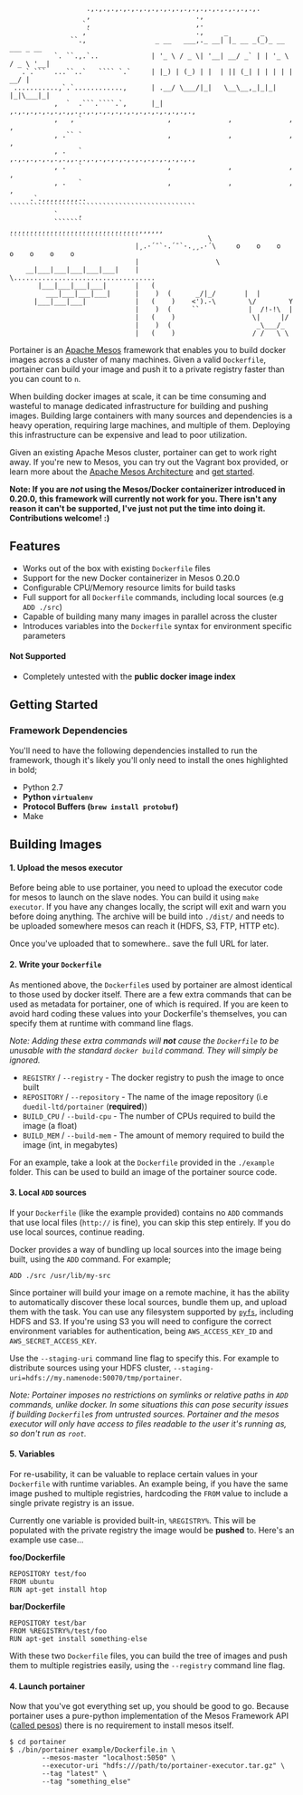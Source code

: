 
```
                   .,.,.,.,.,.,.,.,.,.,.,.,.,.,.,.,.,.,.,.,.,.
                   ,                          .,
                  `,                          ,.
                  ,`                          .,     _        _
               ``.,                 _ __   ___,._ __| |_ __ _(_)_ __   ___ _ __
           `. ``.,.`..             | '_ \ / _ \| '__| __/ _` | | '_ \ / _ \ '__|
   .`.```  ...``..`   ```` `.`     | |_) | (_) | |  | || (_| | | | | |  __/ |
 ...........,`.`............,      | .__/ \___/|_|   \__\__,_|_|_| |_|\___|_|
           ,  `  .```.````.`,      |_| ,.,.,.,.,.,.,.,,.,.,.,.,.,.,.,.,.,.,.,.,.,.,.,
           ,   , `                     ,              ,              ,              ,
           , .`` `                     ,              ,              ,              ,
           , .   `                     ,.,.,.,.,.,.,.,,.,.,.,.,.,.,.,.,.,.,.,.,.,.,.,
           , .   `                     ,              ,              ,              ,
           , .   `                     ,              ,              ,              ,
     .`.,,,,,,,,,..                    ``````````````````````````````````````````````
           `     ,
           ```````                               ,,,,,,,,,,,,,,,,,,,,,,,,,,,,,,,,,,,,,,
````````````````````````````````                 \
                               |¸.·´¯`·.´¯`·.¸¸.·´\     o    o    o    o    o    o    o
                               |                   \
    __|___|___|___|___|___|    |                    \...................................
       |___|___|___|___|       |   (
         ___|___|___|___|      |    )  (      _/|_/       |  |
      |___|___|___|            |   (    )    <').-\        \/        Y
                               |    )  (     ``            |  /!-!\  |
                               |   (    )                   \|     |/
                               |    )  (                     _\___/_
                               |   (    )                   / /   \ \
```

Portainer is an [Apache Mesos](http://mesos.apache.org) framework that enables you to build docker images across a cluster of many machines. Given a valid `Dockerfile`, portainer can build your image and push it to a private registry faster than you can count to `n`.

When building docker images at scale, it can be time consuming and wasteful to manage dedicated infrastructure for building and pushing images. Building large containers with many sources and dependencies is a heavy operation, requiring large machines, and multiple of them. Deploying this infrastructure can be expensive and lead to poor utilization.

Given an existing Apache Mesos cluster, portainer can get to work right away. If you're new to Mesos, you can try out the Vagrant box provided, or learn more about the [Apache Mesos Architecture](http://mesos.apache.org/documentation/latest/mesos-architecture/) and [get started](http://mesos.apache.org/gettingstarted/).

**Note: If you are _not_ using the Mesos/Docker containerizer introduced in 0.20.0, this framework will currently not work for you. There isn't any reason it can't be supported, I've just not put the time into doing it. Contributions welcome! :)**


## Features

- Works out of the box with existing `Dockerfile` files
- Support for the new Docker containerizer in Mesos 0.20.0
- Configurable CPU/Memory resource limits for build tasks
- Full support for all `Dockerfile` commands, including local sources (e.g `ADD ./src`)
- Capable of building many many images in parallel across the cluster
- Introduces variables into the `Dockerfile` syntax for environment specific parameters

#### Not Supported

- Completely untested with the **public docker image index**


## Getting Started

### Framework Dependencies

You'll need to have the following dependencies installed to run the framework, though it's likely you'll only need to install the ones highlighted in bold;

- Python 2.7
- **Python `virtualenv`**
- **Protocol Buffers (`brew install protobuf`)**
- Make


## Building Images

#### 1. Upload the mesos executor

Before being able to use portainer, you need to upload the executor code for mesos to launch on the slave nodes. You can build it using `make executor`. If you have any changes locally, the script will exit and warn you before doing anything. The archive will be build into `./dist/` and needs to be uploaded somewhere mesos can reach it (HDFS, S3, FTP, HTTP etc).

Once you've uploaded that to somewhere.. save the full URL for later.

#### 2. Write your `Dockerfile`

As mentioned above, the `Dockerfile`s used by portainer are almost identical to those used by docker itself. There are a few extra commands that can be used as metadata for portainer, one of which is required. If you are keen to avoid hard coding these values into your Dockerfile's themselves, you can specify them at runtime with command line flags.

*Note: Adding these extra commands will **not** cause the `Dockerfile` to be unusable with the standard `docker build` command. They will simply be ignored.*

- `REGISTRY`    / `--registry` - The docker registry to push the image to once built
- `REPOSITORY`  / `--repository` - The name of the image repository (i.e `duedil-ltd/portainer` (**required**))
- `BUILD_CPU`   / `--build-cpu` - The number of CPUs required to build the image (a float)
- `BUILD_MEM`   / `--build-mem` - The amount of memory required to build the image (int, in megabytes)

For an example, take a look at the `Dockerfile` provided in the `./example` folder. This can be used to build an image of the portainer source code.

#### 3. Local `ADD` sources

If your `Dockerfile` (like the example provided) contains no `ADD` commands that use local files (`http://` is fine), you can skip this step entirely. If you do use local sources, continue reading.

Docker provides a way of bundling up local sources into the image being built, using the `ADD` command. For example;

```
ADD ./src /usr/lib/my-src
```

Since portainer will build your image on a remote machine, it has the ability to automatically discover these local sources, bundle them up, and upload them with the task. You can use any filesystem supported by [`pyfs`](github.com/duedil-ltd/pyfilesystem), including HDFS and S3. If you're using S3 you will need to configure the correct environment variables for authentication, being `AWS_ACCESS_KEY_ID` and `AWS_SECRET_ACCESS_KEY`.

Use the `--staging-uri` command line flag to specify this. For example to distribute sources using your HDFS cluster, `--staging-uri=hdfs://my.namenode:50070/tmp/portainer`.

*Note: Portainer imposes no restrictions on symlinks or relative paths in `ADD` commands, unlike docker. In some situations this can pose security issues if building `Dockerfile`s from untrusted sources. Portainer and the mesos executor will only have access to files readable to the user it's running as, so don't run as `root`.*

#### 5. Variables

For re-usability, it can be valuable to replace certain values in your `Dockerfile` with runtime variables. An example being, if you have the same image pushed to multiple registries, hardcoding the `FROM` value to include a single private registry is an issue.

Currently one variable is provided built-in, `%REGISTRY%`. This will be populated with the private registry the image would be **pushed** to. Here's an example use case...

**foo/Dockerfile**

```
REPOSITORY test/foo
FROM ubuntu
RUN apt-get install htop
```

**bar/Dockerfile**

```
REPOSITORY test/bar
FROM %REGISTRY%/test/foo
RUN apt-get install something-else
```

With these two `Dockerfile` files, you can build the tree of images and push them to multiple registries easily, using the `--registry` command line flag.


#### 4. Launch portainer

Now that you've got everything set up, you should be good to go. Because portainer uses a pure-python implementation of the Mesos Framework API ([called pesos](http://github.com/wickman/pesos)) there is no requirement to install mesos itself.

```
$ cd portainer
$ ./bin/portainer example/Dockerfile.in \
        --mesos-master "localhost:5050" \
        --executor-uri "hdfs:///path/to/portainer-executor.tar.gz" \
        --tag "latest" \
        --tag "something_else"
```
